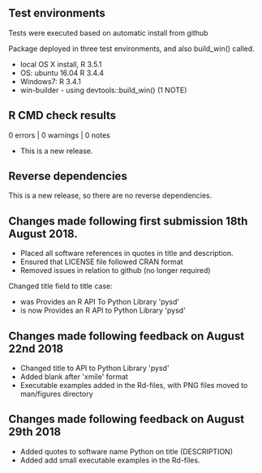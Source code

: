 ## Test environments
Tests were executed based on automatic install from github

Package deployed in three test environments, and also build_win() called.

* local OS X install, R 3.5.1
* OS: ubuntu 16.04 R 3.4.4
* Windows7:  R 3.4.1
* win-builder - using devtools::build_win() (1 NOTE)

## R CMD check results

0 errors | 0 warnings | 0 notes

* This is a new release.

## Reverse dependencies

This is a new release, so there are no reverse dependencies.

## Changes made following first submission 18th August 2018.

* Placed all software references in quotes in title and description.
* Ensured that LICENSE file followed CRAN format
* Removed issues in relation to github (no longer required)

Changed title field to title case:
* was Provides an R API To Python Library 'pysd'
* is now Provides an R API to Python Library 'pysd'

## Changes made following feedback on August 22nd 2018
* Changed title to API to Python Library 'pysd'
* Added blank after 'xmile' format
* Executable examples added in the Rd-files, with PNG files moved to man/figures directory

## Changes made following feedback on August 29th 2018
* Added quotes to software name Python on title (DESCRIPTION)
* Added add small executable examples in the Rd-files.


